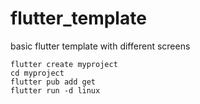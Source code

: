# flutter_template
basic flutter template with different screens

```
flutter create myproject
cd myproject
flutter pub add get
flutter run -d linux
```
